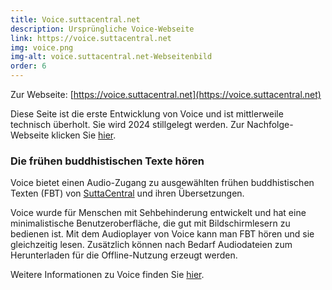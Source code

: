 ```yaml
---
title: Voice.suttacentral.net
description: Ursprüngliche Voice-Webseite
link: https://voice.suttacentral.net
img: voice.png
img-alt: voice.suttacentral.net-Webseitenbild
order: 6
---
```


Zur Webseite: [https://voice.suttacentral.net](https://voice.suttacentral.net)

Diese Seite ist die erste Entwicklung von Voice und ist mittlerweile technisch überholt. Sie wird 2024 stillgelegt werden. Zur Nachfolge-Webseite klicken Sie [hier](#/wiki/webseiten/voice).

### Die frühen buddhistischen Texte hören
Voice bietet einen Audio-Zugang zu ausgewählten frühen buddhistischen Texten (FBT) von [SuttaCentral](https://suttacentral.net/?lang=de) und ihren Übersetzungen.

Voice wurde für Menschen mit Sehbehinderung entwickelt und hat eine minimalistische Benutzeroberfläche, die gut mit Bildschirmlesern zu bedienen ist. Mit dem Audioplayer von Voice kann man FBT hören und sie gleichzeitig lesen. Zusätzlich können nach Bedarf Audiodateien zum Herunterladen für die Offline-Nutzung erzeugt werden. 

Weitere Informationen zu Voice finden Sie [hier](https://dhammaregen.github.io/voice/de/100-intro-voice).


